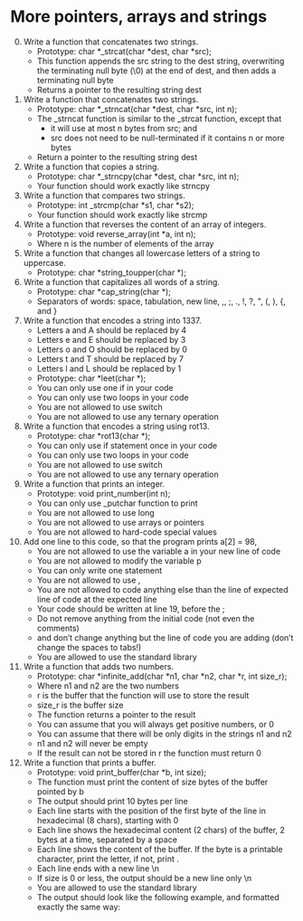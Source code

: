 # More pointers, arrays and strings

0. Write a function that concatenates two strings.
	- Prototype: char *_strcat(char *dest, char *src);
	- This function appends the src string to the dest string, overwriting the terminating null byte (\0) at the end of dest, and then adds a terminating null byte
	- Returns a pointer to the resulting string dest
1. Write a function that concatenates two strings.
	- Prototype: char *_strncat(char *dest, char *src, int n); 
	- The _strncat function is similar to the _strcat function, except that 
		- it will use at most n bytes from src; and
		- src does not need to be null-terminated if it contains n or more bytes
	- Return a pointer to the resulting string dest
2. Write a function that copies a string.
	- Prototype: char *_strncpy(char *dest, char *src, int n);
	- Your function should work exactly like strncpy
3. Write a function that compares two strings.
	- Prototype: int _strcmp(char *s1, char *s2);
	- Your function should work exactly like strcmp
4. Write a function that reverses the content of an array of integers.
	- Prototype: void reverse_array(int *a, int n);
	- Where n is the number of elements of the array
5. Write a function that changes all lowercase letters of a string to uppercase.
	- Prototype: char *string_toupper(char *);
6. Write a function that capitalizes all words of a string.
	- Prototype: char *cap_string(char *);
	- Separators of words: space, tabulation, new line, ,, ;, ., !, ?, ", (, ), {, and }
7. Write a function that encodes a string into 1337.
	- Letters a and A should be replaced by 4
	- Letters e and E should be replaced by 3
	- Letters o and O should be replaced by 0
	- Letters t and T should be replaced by 7
	- Letters l and L should be replaced by 1
	- Prototype: char *leet(char *);
	- You can only use one if in your code
	- You can only use two loops in your code
	- You are not allowed to use switch
	- You are not allowed to use any ternary operation
8. Write a function that encodes a string using rot13.
	- Prototype: char *rot13(char *);
	- You can only use if statement once in your code
	- You can only use two loops in your code
	- You are not allowed to use switch
	- You are not allowed to use any ternary operation
9. Write a function that prints an integer.
	- Prototype: void print_number(int n);
	- You can only use _putchar function to print
	- You are not allowed to use long
	- You are not allowed to use arrays or pointers
	- You are not allowed to hard-code special values
10. Add one line to this code, so that the program prints a[2] = 98,
	- You are not allowed to use the variable a in your new line of code
	- You are not allowed to modify the variable p
	- You can only write one statement
	- You are not allowed to use ,
	- You are not allowed to code anything else than the line of expected line of code at the expected line
	- Your code should be written at line 19, before the ;
	- Do not remove anything from the initial code (not even the comments)
	- and don’t change anything but the line of code you are adding (don’t change the spaces to tabs!)
	- You are allowed to use the standard library
11. Write a function that adds two numbers.
	- Prototype: char *infinite_add(char *n1, char *n2, char *r, int size_r);
	- Where n1 and n2 are the two numbers
	- r is the buffer that the function will use to store the result
	- size_r is the buffer size
	- The function returns a pointer to the result
	- You can assume that you will always get positive numbers, or 0
	- You can assume that there will be only digits in the strings n1 and n2
	- n1 and n2 will never be empty
	- If the result can not be stored in r the function must return 0
12. Write a function that prints a buffer.
	- Prototype: void print_buffer(char *b, int size);
	- The function must print the content of size bytes of the buffer pointed by b
	- The output should print 10 bytes per line
	- Each line starts with the position of the first byte of the line in hexadecimal (8 chars), starting with 0
	- Each line shows the hexadecimal content (2 chars) of the buffer, 2 bytes at a time, separated by a space
	- Each line shows the content of the buffer. If the byte is a printable character, print the letter, if not, print .
	- Each line ends with a new line \n
	- If size is 0 or less, the output should be a new line only \n
	- You are allowed to use the standard library
	- The output should look like the following example, and formatted exactly the same way:
